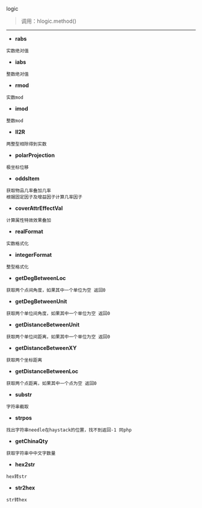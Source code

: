 logic

> 调用：hlogic.method()

---

* **rabs**
```
实数绝对值
```

* **iabs**
```
整数绝对值
```

* **rmod**
```
实数mod
```

* **imod**
```
整数mod
```

* **II2R**
```
两整型相除得到实数
```

* **polarProjection**
```
极坐标位移
```

* **oddsItem**
```
获取物品几率叠加几率
根据固定因子及增益因子计算几率因子
```

* **coverAttrEffectVal**
```
计算属性特效效果叠加
```

* **realFormat**
```
实数格式化
```

* **integerFormat**
```
整型格式化
```

* **getDegBetweenLoc**
```
获取两个点间角度，如果其中一个单位为空 返回0
```

* **getDegBetweenUnit**
```
获取两个单位间角度，如果其中一个单位为空 返回0
```

* **getDistanceBetweenUnit**
```
获取两个单位间距离，如果其中一个单位为空 返回0
```

* **getDistanceBetweenXY**
```
获取两个坐标距离
```

* **getDistanceBetweenLoc**
```
获取两个点距离，如果其中一个点为空 返回0
```

* **substr**
```
字符串截取
```

* **strpos**
```
找出字符串needle在haystack的位置，找不到返回-1 同php
```

* **getChinaQty**
```
获取字符串中中文字数量
```

* **hex2str**
```
hex转str
```

* **str2hex**
```
str转hex
```

